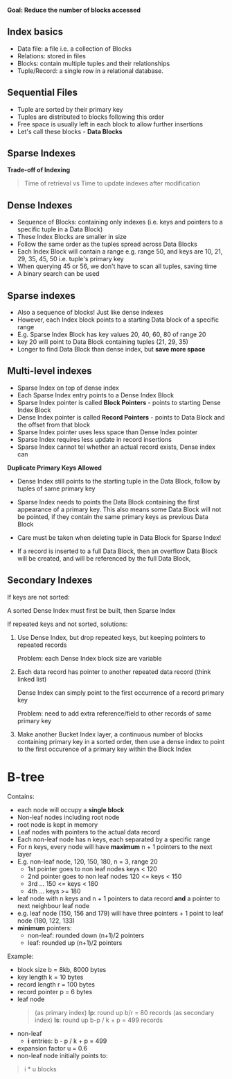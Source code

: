 **Goal: Reduce the number of blocks accessed**

## Index basics
* Data file: a file i.e. a collection of Blocks
* Relations: stored in files
* Blocks: contain multiple tuples and their relationships
* Tuple/Record: a single row in a relational database.

## Sequential Files
* Tuple are sorted by their primary key
* Tuples are distributed to blocks following this order
* Free space is usually left in each block to allow further insertions
* Let's call these blocks - **Data Blocks**

## Sparse Indexes
**Trade-off of Indexing**
> Time of retrieval vs Time to update indexes after modification

## Dense Indexes
* Sequence of Blocks: containing only indexes 
  (i.e. keys and pointers to a specific tuple in a Data Block)
* These Index Blocks are smaller in size
* Follow the same order as the tuples spread across Data Blocks
* Each Index Block will contain a range e.g. range 50, and keys are 10, 21, 29, 35, 45, 50 i.e. tuple's primary key
* When querying 45 or 56, we don't have to scan all tuples, saving time
* A binary search can be used

## Sparse indexes
* Also a sequence of blocks! Just like dense indexes
* However, each Index block points to a starting Data block of a specific range
* E.g. Sparse Index Block has key values 20, 40, 60, 80 of range 20
* key 20 will point to Data Block containing tuples (21, 29, 35)
* Longer to find Data Block than dense index, but **save more space**

## Multi-level indexes
* Sparse Index on top of dense index
* Each Sparse Index entry points to a Dense Index Block
* Sparse Index pointer is called **Block Pointers** - points to starting Dense Index Block
* Dense Index pointer is called **Record Pointers** - points to Data Block and the offset from that block
* Sparse Index pointer uses less space than Dense Index pointer
* Sparse Index requires less update in record insertions
* Sparse Index cannot tel whether an actual record exists, Dense index can

**Duplicate Primary Keys Allowed**

* Dense Index still points to the starting tuple in the Data Block, 
  follow by tuples of same primary key

* Sparse Index needs to points the Data Block containing the first appearance of a primary key.
  This also means some Data Block will not be pointed,
  if they contain the same primary keys as previous Data Block

* Care must be taken when deleting tuple in Data Block for Sparse Index! 

* If a record is inserted to a full Data Block, 
  then an overflow Data Block will be created,
  and will be referenced by the full Data Block,

## Secondary Indexes

If keys are not sorted:

A sorted Dense Index must first be built, then Sparse Index

If repeated keys and not sorted, solutions:

1. Use Dense Index, but drop repeated keys, but keeping pointers to repeated records
   
   Problem: each Dense Index block size are variable

2. Each data record has pointer to another repeated data record (think linked list)

    Dense Index can simply point to the first occurrence of a record primary key

    Problem: need to add extra reference/field to other records of same primary key

3. Make another Bucket Index layer, a continuous number of blocks containing primary key in a sorted order,
   then use a dense index to point to the first occurence of a primary key within the Block Index

# B-tree

Contains:
* each node will occupy a **single block**
* Non-leaf nodes including root node
* root node is kept in memory
* Leaf nodes with pointers to the actual data record
* Each non-leaf node has n keys, each separated by a specific range
* For n keys, every node will have **maximum** n + 1 pointers to the next layer
* E.g. non-leaf node, 120, 150, 180, n = 3, range 20
    * 1st pointer goes to non leaf nodes keys < 120
    * 2nd pointer goes to non leaf nodes 120 <= keys < 150
    * 3rd ... 150 <= keys < 180
    * 4th ... keys >= 180
* leaf node with n keys and n + 1 pointers to data record **and** a pointer to next neighbour leaf node
* e.g. leaf node (150, 156 and 179) will have three pointers + 1 point to leaf node (180, 122, 133)
* **minimum** pointers: 
    * non-leaf: rounded down (n+1)/2 pointers
    * leaf: rounded up (n+1)/2 pointers

Example:

* block size b = 8kb, 8000 bytes
* key length k = 10 bytes
* record length r = 100 bytes
* record pointer p = 6 bytes
* leaf node 
    > (as primary index) **lp**: round up b/r = 80 records
    > (as secondary index) **ls**: round up b-p / k + p = 499 records
* non-leaf
    * **i** entries: b - p / k + p = 499
* expansion factor u = 0.6 
* non-leaf node initially points to:
> i * u blocks
<!--stackedit_data:
eyJoaXN0b3J5IjpbLTExOTM4OTAxMzYsMTIwNjUwOTI5MF19
-->
